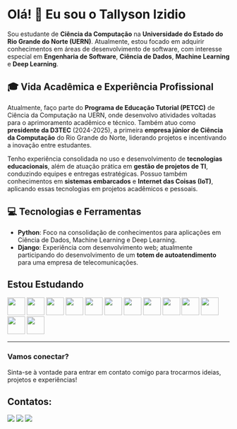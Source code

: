 # Olá! 👋 Eu sou o Tallyson Izidio

Sou estudante de **Ciência da Computação** na **Universidade do Estado do Rio Grande do Norte (UERN)**. Atualmente, estou focado em adquirir conhecimentos em áreas de desenvolvimento de software, com interesse especial em **Engenharia de Software**, **Ciência de Dados**, **Machine Learning** e **Deep Learning**.

## 🎓 Vida Acadêmica e Experiência Profissional

Atualmente, faço parte do **Programa de Educação Tutorial (PETCC)** de Ciência da Computação na UERN, onde desenvolvo atividades voltadas para o aprimoramento acadêmico e técnico. Também atuo como **presidente da D3TEC** (2024-2025), a primeira **empresa júnior de Ciência da Computação** do Rio Grande do Norte, liderando projetos e incentivando a inovação entre estudantes.

Tenho experiência consolidada no uso e desenvolvimento de **tecnologias educacionais**, além de atuação prática em **gestão de projetos de TI**, conduzindo equipes e entregas estratégicas. Possuo também conhecimentos em **sistemas embarcados** e **Internet das Coisas (IoT)**, aplicando essas tecnologias em projetos acadêmicos e pessoais.


## 💻 Tecnologias e Ferramentas
- **Python**: Foco na consolidação de conhecimentos para aplicações em Ciência de Dados, Machine Learning e Deep Learning.
- **Django**: Experiência com desenvolvimento web; atualmente participando do desenvolvimento de um **totem de autoatendimento** para uma empresa de telecomunicações.

## Estou Estudando 
<img loading="lazy" src="https://cdn.jsdelivr.net/gh/devicons/devicon@latest/icons/cplusplus/cplusplus-original.svg" width="40" height="40"/> <img loading="lazy" src="https://cdn.jsdelivr.net/gh/devicons/devicon@latest/icons/django/django-plain-wordmark.svg" width="40" height="40"/> <img loading="lazy" src="https://cdn.jsdelivr.net/gh/devicons/devicon@latest/icons/djangorest/djangorest-line-wordmark.svg" width="40" height="40"/> <img loading="lazy" src="https://cdn.jsdelivr.net/gh/devicons/devicon@latest/icons/docker/docker-original-wordmark.svg" width="40" height="40"/> <img loading="lazy" src="https://cdn.jsdelivr.net/gh/devicons/devicon@latest/icons/git/git-original.svg" width="40" height="40"/> <img loading="lazy" src="https://cdn.jsdelivr.net/gh/devicons/devicon@latest/icons/kaggle/kaggle-original-wordmark.svg" width="40" height="40"/> <img loading="lazy" src="https://cdn.jsdelivr.net/gh/devicons/devicon@latest/icons/keras/keras-original.svg" width="40" height="40"/> <img loading="lazy" src="https://cdn.jsdelivr.net/gh/devicons/devicon@latest/icons/linux/linux-original.svg" width="40" height="40"/> <img loading="lazy" src="https://cdn.jsdelivr.net/gh/devicons/devicon@latest/icons/pandas/pandas-original.svg" width="40" height="40"/> <img loading="lazy" src="https://cdn.jsdelivr.net/gh/devicons/devicon@latest/icons/postgresql/postgresql-original.svg" width="40" height="40"/> <img loading="lazy" src="https://cdn.jsdelivr.net/gh/devicons/devicon@latest/icons/python/python-original.svg" width="40" height="40"/> <img loading="lazy" src="https://cdn.jsdelivr.net/gh/devicons/devicon@latest/icons/tensorflow/tensorflow-original.svg" width="40" height="40"/> <img loading="lazy" src="https://cdn.jsdelivr.net/gh/devicons/devicon@latest/icons/unifiedmodelinglanguage/unifiedmodelinglanguage-original.svg" width="40" height="40"/> 

---

### Vamos conectar?
Sinta-se à vontade para entrar em contato comigo para trocarmos ideias, projetos e experiências!

## Contatos:

<div>
<a href="https://instagram.com/tallyson_izidio" target="_blank"><img loading="lazy" src="https://img.shields.io/badge/-Instagram-%23E4405F?style=for-the-badge&logo=instagram&logoColor=white" target="_blank"></a>
<a href = "mailto:emanuelizidio@gmail.com"><img loading="lazy" src="https://img.shields.io/badge/Gmail-D14836?style=for-the-badge&logo=gmail&logoColor=white" target="_blank"></a>
<a href="https://www.linkedin.com/in/tallyson-izidio-1401261b1" target="_blank"><img loading="lazy" src="https://img.shields.io/badge/-LinkedIn-%230077B5?style=for-the-badge&logo=linkedin&logoColor=white" target="_blank"></a>   
</div>

